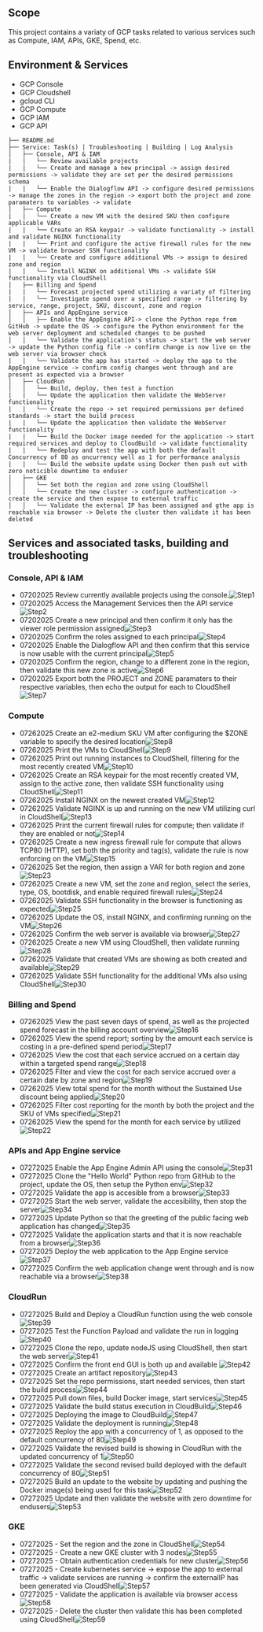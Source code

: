 ## Scope
This project contains a variaty of GCP tasks related to various services such as Compute, IAM, APIs, GKE, Spend, etc.

## Environment & Services
- GCP Console
- GCP Cloudshell 
- gcloud CLI
- GCP Compute
- GCP IAM
- GCP API

```
├── README.md
├── Service: Task(s) | Troubleshooting | Building | Log Analysis
│   ├── Console, API & IAM
|   |   └── Review available projects
|   |   └── Create and manage a new principal -> assign desired permissions -> validate they are set per the desired permissions schema
|   |   └── Enable the Dialogflow API -> configure desired permissions -> manage the zones in the region -> export both the project and zone paramaters to variables -> validate
│   ├── Compute
|   |   └── Create a new VM with the desired SKU then configure applicable VARs
|   |   └── Create an RSA keypair -> validate functionality -> install and validate NGINX functionality
|   |   └── Print and configure the active firewall rules for the new VM -> validate browser SSH functionality 
|   |   └── Create and configure additional VMs -> assign to desired zone and region 
|   |   └── Install NGINX on additional VMs -> validate SSH functionality via CloudShell
│   ├── Billing and Spend
|   |   └── Forecast projected spend utilizing a variaty of filtering 
|   |   └── Investigate spend over a specified range -> filtering by service, range, project, SKU, discount, zone and region 
│   ├── APIs and AppEngine service 
│   │   ├── Enable the AppEngine API-> clone the Python repo from GitHub -> update the OS -> configure the Python environment for the web server deployment and scheduled changes to be pushed 
│   │   └── Validate the application's status -> start the web server -> update the Python config file -> confirm change is now live on the web server via browser check
|   |   └── Validate the app has started -> deploy the app to the AppEngine service -> confirm config changes went through and are present as expected via a browser
│   ├── CloudRun
│   │   └── Build, deploy, then test a function
|   |   └── Update the application then validate the WebServer functionality 
|   |   └── Create the repo -> set required permissions per defined standards -> start the build process 
|   |   └── Update the application then validate the WebServer functionality 
|   |   └── Build the Docker image needed for the application -> start required services and deploy to CloudBuild -> validate functionality
|   |   └── Redeploy and test the app with both the default Concurrency of 80 as oncurrency well as 1 for performance analysis 
|   |   └── Build the website update using Docker then push out with zero noticible downtime to enduser
│   ├── GKE
│   │   └── Set both the region and zone using CloudShell
│   │   └── Create the new cluster -> configure authentication -> create the service and then expose to external traffic
│   │   └── Validate the external IP has been assigned and gthe app is reachable via browser -> Delete the cluster then validate it has been deleted
```

## Services and associated tasks, building and troubleshooting

### Console, API & IAM
- 07202025 Review currently available projects using the console.![Step1](images/step1.png)
- 07202025 Access the Management Services then the API service![Step2](images/step2.png)
- 07202025 Create a new principal and then confirm it only has the viewer role permission assigned![Step3](images/step3.png)
- 07202025 Confirm the roles assigned to each principal![Step4](images/step4.png)
- 07202025 Enable the Dialogflow API and then confirm that this service is now usable with the current principal![Step5](images/step5.png)
- 07202025 Confirm the region, change to a different zone in the region, then validate this new zone is active![Step6](images/step6.png)
- 07202025 Export both the PROJECT and ZONE paramaters to their respective variables, then echo the output for each to CloudShell![Step7](images/step7.png)

### Compute
- 07262025 Create an e2-medium SKU VM after configuring the $ZONE variable to specify the desired location![Step8](images/step8.png)
- 07262025 Print the VMs to CloudShell![Step9](images/step9.png)
- 07262025 Print out running instances to CloudShell, filtering for the most recently created VM![Step10](images/step10.png)
- 07262025 Create an RSA keypair for the most recently created VM, assign to the active zone, then validate SSH functionality using CloudShell![Step11](images/step11.png)
- 07262025 Install NGINX on the newest created VM![Step12](images/step12.png)
- 07262025 Validate NGINX is up and running on the new VM utilizing curl in CloudShell![Step13](images/step13.png)
- 07262025 Print the current firewall rules for compute; then validate if they are enabled or not![Step14](images/step14.png)
- 07262025 Create a new ingress firewall rule for compute that allows TCP80 (HTTP), set both the priority and tag(s), validate the rule is now enforcing on the VM![Step15](images/step15.png)
- 07262025 Set the region, then assign a VAR for both region and zone![Step23](images/step23.png)
- 07262025 Create a new VM, set the zone and region, select the series, type, OS, bootdisk, and enable required firewall rules![Step24](images/step24.png)
- 07262025 Validate SSH functionality in the browser is functioning as expected![Step25](images/step25.png)
- 07262025 Update the OS, install NGINX, and confirming running on the VM![Step26](images/step26.png)
- 07262025 Confirm the web server is available via browser![Step27](images/step27.png)
- 07262025 Create a new VM using CloudShell, then validate running![Step28](images/step28.png)
- 07262025 Validate that created VMs are showing as both created and available![Step29](images/step29.png)
- 07262025 Validate SSH functionality for the additional VMs also using CloudShell![Step30](images/step30.png)

### Billing and Spend
- 07262025 View the past seven days of spend, as well as the projected spend forecast in the billing account overview![Step16](images/step16.png)
- 07262025 View the spend report; sorting by the amount each service is costing in a pre-defined spend period![Step17](images/step17.png)
- 07262025 View the cost that each service accrued on a certain day within a targeted spend range![Step18](images/step18.png)
- 07262025 Filter and view the cost for each service accrued over a certain date by zone and region![Step19](images/step19.png)
- 07262025 View total spend for the month without the Sustained Use discount being applied![Step20](images/step20.png)
- 07262025 Filter cost reporting for the month by both the project and the SKU of VMs specified![Step21](images/step21.png)
- 07262025 View the spend for the month for each service by utilized![Step22](images/step22.png)

### APIs and App Engine service
- 07272025 Enable the App Engine Admin API using the console![Step31](images/step31.png)
- 07272025 Clone the "Hello World" Python repo from GitHub to the project, update the OS, then setup the Python env![Step32](images/step32.png)
- 07272025 Validate the app is accesible from a browser![Step33](images/step33.png)
- 07272025 Start the web server, validate the accesibility, then stop the server![Step34](images/step34.png)
- 07272025 Update Python so that the greeting of the public facing web application has changed![Step35](images/step35.png)
- 07272025 Validate the application starts and that it is now reachable from a browser![Step36](images/step36.png)
- 07272025 Deploy the web application to the App Engine service![Step37](images/step37.png)
- 07272025 Confirm the web application change went through and is now reachable via a browser![Step38](images/step38.png)

### CloudRun
- 07272025 Build and Deploy a CloudRun function using the web console![Step39](images/step39.png)
- 07272025 Test the Function Payload and validate the run in logging![Step40](images/step40.png)
- 07272025 Clone the repo, update nodeJS using CloudShell, then start the web server![Step41](images/step41.png)
- 07272025 Confirm the front end GUI is both up and available ![Step42](images/step42.png)
- 07272025 Create an artifact repository![Step43](images/step43.png)
- 07272025 Set the repo permissions, start needed services, then start the build process![Step44](images/step44.png)
- 07272025 Pull down files, build Docker image, start services![Step45](images/step45.png)
- 07272025 Validate the build status execution in CloudBuild![Step46](images/step46.png)
- 07272025 Deploying the image to CloudBuild![Step47](images/step47.png)
- 07272025 Validate the deployment is running![Step48](images/step48.png)
- 07272025 Reploy the app with a concurrency of 1, as opposed to the default concurrency of 80![Step49](images/step49.png)
- 07272025 Validate the revised build is showing in CloudRun with the updated concurrency of 1![Step50](images/step50.png)
- 07272025 Validate the second revised build deployed with the default concurrency of 80![Step51](images/step51.png)
- 07272025 Build an update to the website by updating and pushing the Docker image(s) being used for this task![Step52](images/step52.png)
- 07272025 Update and then validate the website with zero downtime for endusers![Step53](images/step53.png)

### GKE 
- 07272025 - Set the region and the zone in CloudShell![Step54](images/step54.png)
- 07272025 - Create a new GKE cluster with 3 nodes![Step55](images/step55.png)
- 07272025 - Obtain authentication credentials for new cluster![Step56](images/step56.png)
- 07272025 - Create kubernetes service -> expose the app to external traffic -> validate services are running -> confirm the externalIP has been generated via CloudShell![Step57](images/step57.png)
- 07272025 - Validate the application is available via browser access![Step58](images/step58.png)
- 07272025 - Delete the cluster then validate this has been completed using CloudShell![Step59](images/step59.png)
